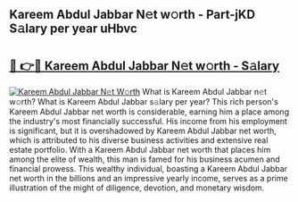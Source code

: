 ## Kareem Abdul Jabbar N𝚎t w𝚘rth - Part-jKD S𝚊lary per year uHbvc

# <h2><a href="http://gc23zp.nevu.top/?p=Kareem+Abdul+Jabbar">🔗 👉🔴 Kareem Abdul Jabbar N𝚎t w𝚘rth - S𝚊lary</a></h2>

[![Kareem Abdul Jabbar N𝚎t W𝚘rth](https://i.imgur.com/Oavwk0R.jpeg)](http://gc23zp.nevu.top/?p=Kareem+Abdul+Jabbar)
What is Kareem Abdul Jabbar n𝚎t w𝚘rth? What is Kareem Abdul Jabbar s𝚊lary per year?
This rich person's Kareem Abdul Jabbar net worth is considerable, earning him a place among the industry's most financially successful. His income from his employment is significant, but it is overshadowed by Kareem Abdul Jabbar net worth, which is attributed to his diverse business activities and extensive real estate portfolio. With a Kareem Abdul Jabbar net worth that places him among the elite of wealth, this man is famed for his business acumen and financial prowess. This wealthy individual, boasting a Kareem Abdul Jabbar net worth in the billions and an impressive yearly income, serves as a prime illustration of the might of diligence, devotion, and monetary wisdom.
